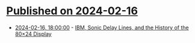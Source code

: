 # [Published on 2024-02-16](index.md)

* [2024-02-16, 18:00:00](https://soylentnews.org/article.pl?sid=24/02/15/1141241&from=rss) - [IBM, Sonic Delay Lines, and the History of the 80×24 Display](https://soylentnews.org/article.pl?sid=24/02/15/1141241&from=rss)
